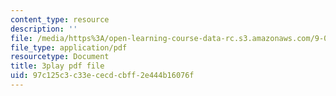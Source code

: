 ```yaml
---
content_type: resource
description: ''
file: /media/https%3A/open-learning-course-data-rc.s3.amazonaws.com/9-00sc-introduction-to-psychology-fall-2011/97c125c3c33ececdcbff2e444b16076f_kD3CswjYb2E.pdf
file_type: application/pdf
resourcetype: Document
title: 3play pdf file
uid: 97c125c3-c33e-cecd-cbff-2e444b16076f
---
```

